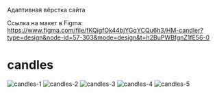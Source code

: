 Адаптивная вёрстка сайта 

Ссылка на макет в Figma:
https://www.figma.com/file/fKQigfOk44bjYGqYCQu6h3/HM-candler?type=design&node-id=57-303&mode=design&t=h2BuPWBfgnZ1fE56-0

# candles
![candles-1](https://github.com/zebpaa/candles/assets/99737311/93fcbbaf-0d06-4431-86e2-eec372baccf3)
![candles-2](https://github.com/zebpaa/candles/assets/99737311/8b1c1b2e-4fad-4fe6-9032-1f7e3c8bf65e)
![candles-3](https://github.com/zebpaa/candles/assets/99737311/46fa5d0b-023f-4eef-ae9f-963c970b127d)
![candles-4](https://github.com/zebpaa/candles/assets/99737311/c9a8835c-8a11-42f2-b6fc-f1923db4c3e0)
![candles-5](https://github.com/zebpaa/candles/assets/99737311/f0539eeb-ce50-47b5-a53e-1c159a570666)
